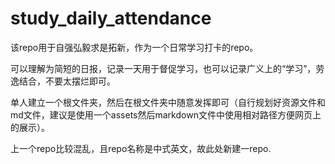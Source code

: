 # study_daily_attendance

该repo用于自强弘毅求是拓新，作为一个日常学习打卡的repo。

可以理解为简短的日报，记录一天用于督促学习，也可以记录广义上的“学习”，劳逸结合，不要太摆烂即可。

单人建立一个根文件夹，然后在根文件夹中随意发挥即可（自行规划好资源文件和md文件，建议是使用一个assets然后markdown文件中使用相对路径方便网页上的展示）。

上一个repo比较混乱，且repo名称是中式英文，故此处新建一repo.